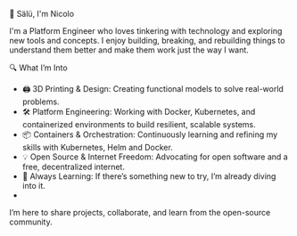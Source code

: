 👋 Sälü, I'm Nicolo  

I'm a Platform Engineer who loves tinkering with technology and exploring new tools and concepts. I enjoy building, breaking, and rebuilding things to understand them better and make them work just the way I want.  

  
🔍 What I’m Into  
  - 🖨️ 3D Printing & Design: Creating functional models to solve real-world problems.  
  - 🛠️ Platform Engineering: Working with Docker, Kubernetes, and containerized environments to build resilient, scalable systems.  
  - 📦 Containers & Orchestration: Continuously learning and refining my skills with Kubernetes, Helm and Docker.  
  - 💡 Open Source & Internet Freedom: Advocating for open software and a free, decentralized internet.  
  - 🔧 Always Learning: If there’s something new to try, I’m already diving into it.
  - 
I’m here to share projects, collaborate, and learn from the open-source community.  
